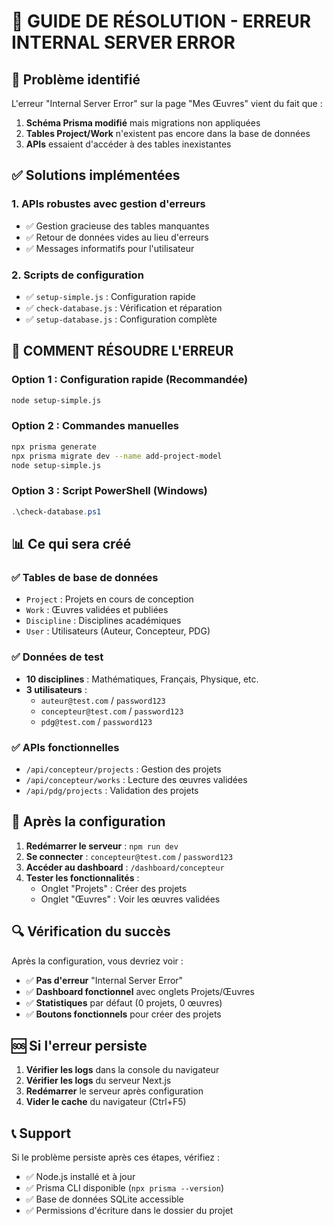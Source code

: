 # 🔧 GUIDE DE RÉSOLUTION - ERREUR INTERNAL SERVER ERROR

## 🎯 Problème identifié
L'erreur "Internal Server Error" sur la page "Mes Œuvres" vient du fait que :
1. **Schéma Prisma modifié** mais migrations non appliquées
2. **Tables Project/Work** n'existent pas encore dans la base de données
3. **APIs** essaient d'accéder à des tables inexistantes

## ✅ Solutions implémentées

### 1. **APIs robustes avec gestion d'erreurs**
- ✅ Gestion gracieuse des tables manquantes
- ✅ Retour de données vides au lieu d'erreurs
- ✅ Messages informatifs pour l'utilisateur

### 2. **Scripts de configuration**
- ✅ `setup-simple.js` : Configuration rapide
- ✅ `check-database.js` : Vérification et réparation
- ✅ `setup-database.js` : Configuration complète

## 🚀 COMMENT RÉSOUDRE L'ERREUR

### **Option 1 : Configuration rapide (Recommandée)**
```bash
node setup-simple.js
```

### **Option 2 : Commandes manuelles**
```bash
npx prisma generate
npx prisma migrate dev --name add-project-model
node setup-simple.js
```

### **Option 3 : Script PowerShell (Windows)**
```powershell
.\check-database.ps1
```

## 📊 Ce qui sera créé

### **✅ Tables de base de données**
- `Project` : Projets en cours de conception
- `Work` : Œuvres validées et publiées
- `Discipline` : Disciplines académiques
- `User` : Utilisateurs (Auteur, Concepteur, PDG)

### **✅ Données de test**
- **10 disciplines** : Mathématiques, Français, Physique, etc.
- **3 utilisateurs** : 
  - `auteur@test.com` / `password123`
  - `concepteur@test.com` / `password123`
  - `pdg@test.com` / `password123`

### **✅ APIs fonctionnelles**
- `/api/concepteur/projects` : Gestion des projets
- `/api/concepteur/works` : Lecture des œuvres validées
- `/api/pdg/projects` : Validation des projets

## 🎯 Après la configuration

1. **Redémarrer le serveur** : `npm run dev`
2. **Se connecter** : `concepteur@test.com` / `password123`
3. **Accéder au dashboard** : `/dashboard/concepteur`
4. **Tester les fonctionnalités** : 
   - Onglet "Projets" : Créer des projets
   - Onglet "Œuvres" : Voir les œuvres validées

## 🔍 Vérification du succès

Après la configuration, vous devriez voir :
- ✅ **Pas d'erreur** "Internal Server Error"
- ✅ **Dashboard fonctionnel** avec onglets Projets/Œuvres
- ✅ **Statistiques** par défaut (0 projets, 0 œuvres)
- ✅ **Boutons fonctionnels** pour créer des projets

## 🆘 Si l'erreur persiste

1. **Vérifier les logs** dans la console du navigateur
2. **Vérifier les logs** du serveur Next.js
3. **Redémarrer** le serveur après configuration
4. **Vider le cache** du navigateur (Ctrl+F5)

## 📞 Support

Si le problème persiste après ces étapes, vérifiez :
- ✅ Node.js installé et à jour
- ✅ Prisma CLI disponible (`npx prisma --version`)
- ✅ Base de données SQLite accessible
- ✅ Permissions d'écriture dans le dossier du projet


